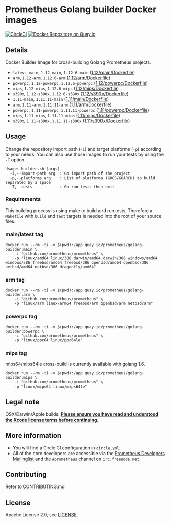 # Prometheus Golang builder Docker images

[![CircleCI](https://circleci.com/gh/prometheus/golang-builder/tree/master.svg?style=shield)][circleci]
[![Docker Repository on Quay.io](https://quay.io/repository/prometheus/golang-builder/status)][quayio]

## Details

Docker Builder Image for cross-building Golang Prometheus projects.

- `latest`, `main`, `1.12-main`, `1.12.6-main` ([1.12/main/Dockerfile](1.12/main/Dockerfile))
- `arm`, `1.12-arm`, `1.12.6-arm` ([1.12/arm/Dockerfile](1.12/arm/Dockerfile))
- `powerpc`, `1.12-powerpc`, `1.12.6-powerpc` ([1.12/powerpc/Dockerfile](1.12/powerpc/Dockerfile))
- `mips`, `1.12-mips`, `1.12.6-mips` ([1.12/mips/Dockerfile](1.12/mips/Dockerfile))
- `s390x`, `1.12-s390x`, `1.12.6-s390x` ([1.12/s390x/Dockerfile](1.12/s390x/Dockerfile))
- `1.11-main`, `1.11.11-main` ([1.11/main/Dockerfile](1.11/main/Dockerfile))
- `arm`, `1.11-arm`, `1.11.11-arm` ([1.11/arm/Dockerfile](1.11/arm/Dockerfile))
- `powerpc`, `1.11-powerpc`, `1.11.11-powerpc` ([1.11/powerpc/Dockerfile](1.11/powerpc/Dockerfile))
- `mips`, `1.11-mips`, `1.11.11-mips` ([1.11/mips/Dockerfile](1.11/mips/Dockerfile))
- `s390x`, `1.11-s390x`, `1.11.11-s390x` ([1.11/s390x/Dockerfile](1.11/s390x/Dockerfile))

## Usage

Change the repository import path (`-i`) and target platforms (`-p`) according to your needs.
You can also use those images to run your tests by using the `-T` option.

```
Usage: builder.sh [args]
  -i,--import-path arg  : Go import path of the project
  -p,--platforms arg    : List of platforms (GOOS/GOARCH) to build separated by a space
  -T,--tests            : Go run tests then exit
```

### Requirements

This building process is using make to build and run tests.
Therefore a `Makefile` with `build` and `test` targets is needed into the root of your source files.

### main/latest tag

```
docker run --rm -ti -v $(pwd):/app quay.io/prometheus/golang-builder:main \
    -i "github.com/prometheus/prometheus" \
    -p "linux/amd64 linux/386 darwin/amd64 darwin/386 windows/amd64 windows/386 freebsd/amd64 freebsd/386 openbsd/amd64 openbsd/386 netbsd/amd64 netbsd/386 dragonfly/amd64"
```

### arm tag

```
docker run --rm -ti -v $(pwd):/app quay.io/prometheus/golang-builder:arm \
    -i "github.com/prometheus/prometheus" \
    -p "linux/arm linux/arm64 freebsd/arm openbsd/arm netbsd/arm"
```

### powerpc tag

```
docker run --rm -ti -v $(pwd):/app quay.io/prometheus/golang-builder:powerpc \
    -i "github.com/prometheus/prometheus" \
    -p "linux/ppc64 linux/ppc64le"
```

### mips tag

mips64/mips64le cross-build is currently available with golang 1.6.

```
docker run --rm -ti -v $(pwd):/app quay.io/prometheus/golang-builder:mips \
    -i "github.com/prometheus/prometheus" \
    -p "linux/mips64 linux/mips64le"
```

## Legal note

OSX/Darwin/Apple builds:
**[Please ensure you have read and understood the Xcode license
   terms before continuing.](https://www.apple.com/legal/sla/docs/xcode.pdf)**

## More information

  * You will find a Circle CI configuration in `circle.yml`.
  * All of the core developers are accessible via the [Prometheus Developers Mailinglist](https://groups.google.com/forum/?fromgroups#!forum/prometheus-developers) and the `#prometheus` channel on `irc.freenode.net`.

## Contributing

Refer to [CONTRIBUTING.md](CONTRIBUTING.md)

## License

Apache License 2.0, see [LICENSE](LICENSE).

[quayio]: https://quay.io/repository/prometheus/golang-builder
[circleci]: https://circleci.com/gh/prometheus/golang-builder

